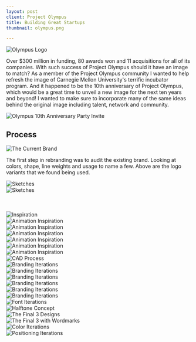 ```yaml
---
layout: post
client: Project Olympus
title: Building Great Startups
thumbnail: olympus.png

---
```


<div class="image-container"><img src="../img/olympus/logo.svg" alt="Olympus Logo"/></div>

Over $300 million in funding, 80 awards won and 11 acquisitions for all of its companies. With such success of Project Olympus should it have an image to match? As a member of the Project Olympus community I wanted to help refresh the image of Carnegie Mellon University's terrific incubator program. And it happened to be the 10th anniversary of Project Olympus, which would be a great time to unveil a new image for the next ten years and beyond! I wanted to make sure to incorporate many of the same ideas behind the original image including talent, network and community.

<div class="image-container"><img src="../img/olympus/envolope.png" alt="Olympus 10th Anniversary Party Invite"/></div>

## Process

<div class="image-container"><img src="../img/olympus/currentBrand.png" alt="The Current Brand"/></div>

The first step in rebranding was to audit the existing brand. Looking at colors, shape, line weights and usage to name a few. Above are the logo variants that we found being used.

<div class="image-container"><img src="../img/olympus/sketches.png" alt="Sketches"/></div>
<div class="image-container"><img src="../img/olympus/sketchbook.png" alt="Sketches" style="margin-bottom: 50px;"/></div>
<div class="image-container"><img src="../img/olympus/brandInspiration.png" alt="Inspiration"/></div>


<div class="row" style="padding:0px; margin:0px;">
  <div class="image-container small-6 medium-2 column" style="padding:0px; margin:0px;"><img src="../img/olympus/inspo1.gif" alt="Animation Inspiration"/></div>
  <div class="image-container small-6 medium-2 column" style="padding:0px; margin:0px;"><img src="../img/olympus/inspo2.gif" alt="Animation Inspiration"/></div>
  <div class="image-container small-6 medium-2 column" style="padding:0px; margin:0px;"><img src="../img/olympus/inspo3.gif" alt="Animation Inspiration"/></div>
  <div class="image-container small-6 medium-2 column" style="padding:0px; margin:0px;"><img src="../img/olympus/inspo4.gif" alt="Animation Inspiration"/></div>
  <div class="image-container small-6 medium-2 column" style="padding:0px; margin:0px;"><img src="../img/olympus/inspo5.gif" alt="Animation Inspiration"/></div>
  <div class="image-container small-6 medium-2 column" style="padding:0px; margin:0px;"><img src="../img/olympus/inspo6.gif" alt="Animation Inspiration"/></div>
</div>
<div class="image-container"><img src="../img/olympus/rhino.png" alt="CAD Process"/></div>

<div class="image-container"><img src="../img/olympus/iterations1.svg" alt="Branding Iterations"/></div>
<div class="image-container"><img src="../img/olympus/iterations2.svg" alt="Branding Iterations"/></div>
<div class="image-container"><img src="../img/olympus/iterations3.svg" alt="Branding Iterations"/></div>
<div class="image-container"><img src="../img/olympus/iterations4.svg" alt="Branding Iterations"/></div>
<div class="image-container"><img src="../img/olympus/iterations5.svg" alt="Branding Iterations"/></div>
<div class="image-container"><img src="../img/olympus/iterations6.svg" alt="Branding Iterations"/></div>
<div class="image-container"><img src="../img/olympus/iterationsFont.svg" alt="Font Iterations"/></div>
<div class="image-container"><img src="../img/olympus/halftone.png" alt="Halftone Concept"/></div>
<div class="image-container"><img src="../img/olympus/semifinals.svg" alt="The Final 3 Designs"/></div>
<div class="image-container"><img src="../img/olympus/final3.svg" alt="The Final 3 with Wordmarks"/></div>
<div class="image-container"><img src="../img/olympus/colors.svg" alt="Color Iterations"/></div>
<div class="image-container"><img src="../img/olympus/positioning.svg" alt="Positioning Iterations"/></div>

